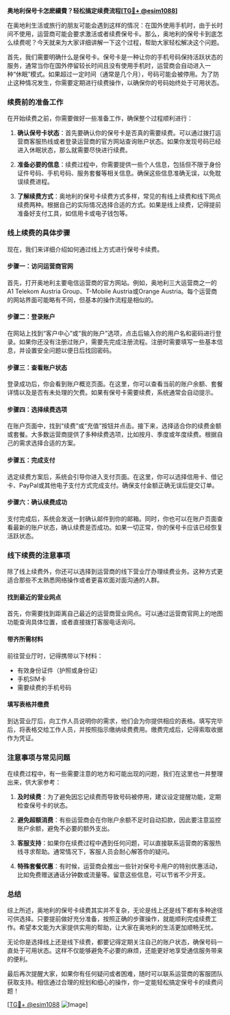 **奥地利保号卡怎麽續費？轻松搞定续费流程[[TG💪+ @esim1088](https://t.me/s/esim1088)]**

在奥地利生活或旅行的朋友可能会遇到这样的情况：在国外使用手机时，由于长时间不使用，运营商可能会要求激活或者续费保号卡。那么，奥地利的保号卡到底怎么续费呢？今天就来为大家详细讲解一下这个过程，帮助大家轻松解决这个问题。

首先，我们需要明确什么是保号卡。保号卡是一种让你的手机号码保持活跃状态的服务，通常当你在国外停留较长时间且没有使用手机时，运营商会自动进入一种“休眠”模式。如果超过一定时间（通常是几个月），号码可能会被停用。为了防止这种情况发生，你需要定期进行续费操作，以确保你的号码始终处于可用状态。

### 续费前的准备工作

在开始续费之前，你需要做好一些准备工作，确保整个过程顺利进行：

1. **确认保号卡状态**：首先要确认你的保号卡是否真的需要续费。可以通过拨打运营商客服热线或者登录运营商的官方网站查询账户状态。如果你发现号码已经进入休眠状态，那么就需要尽快进行续费。

2. **准备必要的信息**：续费过程中，你需要提供一些个人信息，包括但不限于身份证件号码、手机号码、服务套餐等相关信息。确保这些信息准确无误，以免耽误续费进程。

3. **了解续费方式**：奥地利的保号卡续费方式多样，常见的有线上续费和线下网点续费两种。根据自己的实际情况选择合适的方式。如果是线上续费，记得提前准备好支付工具，如信用卡或电子钱包等。

### 线上续费的具体步骤

现在，我们来详细介绍如何通过线上方式进行保号卡续费。

#### 步骤一：访问运营商官网

首先，打开奥地利主要电信运营商的官方网站。例如，奥地利三大运营商之一的A1 Telekom Austria Group、T-Mobile Austria或Orange Austria。每个运营商的网站界面可能略有不同，但基本的操作流程是相似的。

#### 步骤二：登录账户

在网站上找到“客户中心”或“我的账户”选项，点击后输入你的用户名和密码进行登录。如果你还没有注册过账户，需要先完成注册流程。注册时需要填写一些基本信息，并设置安全问题以便日后找回密码。

#### 步骤三：查看账户状态

登录成功后，你会看到账户概览页面。在这里，你可以查看当前的账户余额、套餐详情以及是否有未处理的欠费。如果有保号卡需要续费，系统通常会自动提示。

#### 步骤四：选择续费选项

在账户页面中，找到“续费”或“充值”按钮并点击。接下来，选择适合你的续费金额或套餐。大多数运营商提供了多种续费选项，比如按月、季度或年度续费。根据自己的需求选择合适的方案。

#### 步骤五：完成支付

选定续费方案后，系统会引导你进入支付页面。在这里，你可以选择信用卡、借记卡、PayPal或其他电子支付方式完成支付。确保支付金额正确无误后提交订单。

#### 步骤六：确认续费成功

支付完成后，系统会发送一封确认邮件到你的邮箱。同时，你也可以在账户页面查看最新的账户状态，确认续费是否成功。如果一切正常，你的保号卡应该已经恢复活跃状态。

### 线下续费的注意事项

除了线上续费外，你还可以选择到运营商的线下营业厅办理续费业务。这种方式更适合那些不太熟悉网络操作或者更喜欢面对面沟通的人群。

#### 找到最近的营业网点

首先，你需要找到距离自己最近的运营商营业网点。可以通过运营商官网上的地图功能查询具体位置，或者直接拨打客服电话询问。

#### 带齐所需材料

前往营业厅时，记得携带以下材料：
- 有效身份证件（护照或身份证）
- 手机SIM卡
- 需要续费的手机号码

#### 填写表格并缴费

到达营业厅后，向工作人员说明你的需求，他们会为你提供相应的表格。填写完毕后，将表格交给工作人员，并按照指示缴纳续费费用。缴费完成后，记得索取收据作为凭证。

### 注意事项与常见问题

在续费过程中，有一些需要注意的地方和可能出现的问题，我们在这里也一并整理出来，供大家参考：

1. **及时续费**：为了避免因忘记续费而导致号码被停用，建议设定提醒功能，定期检查保号卡的状态。
   
2. **避免超额消费**：有些运营商会在你账户余额不足时自动扣款，因此要注意监控账户余额，避免不必要的额外支出。

3. **客服支持**：如果你在续费过程中遇到任何问题，可以直接联系运营商的客服热线寻求帮助。通常情况下，客服人员会耐心解答你的疑问。

4. **特殊套餐优惠**：有时候，运营商会推出一些针对保号卡用户的特别优惠活动，比如免费赠送通话分钟数或流量等。留意这些信息，可以节省不少开支。

### 总结

综上所述，奥地利的保号卡续费其实并不复杂，无论是线上还是线下都有多种途径可供选择。只要提前做好充分准备，按照正确的步骤操作，就能顺利完成续费工作。希望本文能为大家提供实用的帮助，让大家在奥地利的生活更加顺畅无忧。

无论你是选择线上还是线下续费，都要记得定期关注自己的账户状态，确保号码一直处于可用状态。这样不仅能够避免不必要的麻烦，还能更好地享受通信服务带来的便利。

最后再次提醒大家，如果你有任何疑问或者困难，随时可以联系运营商的客服团队获取支持。相信通过合理的规划和细心的操作，你一定能轻松搞定保号卡的续费问题！

[[TG💪+ @esim1088](https://t.me/s/esim1088) ![Image](https://i.postimg.cc/4NQfJmqS/Snipaste-2025-05-13-00-14-12.png)]